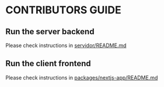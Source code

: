# CONTRIBUTORS GUIDE


## Run the server backend
Please check instructions in [servidor/README.md](servidor/README.md)

## Run the client frontend
Please check instructions in [packages/nextjs-app/README.md](packages/nextjs-app/README.md)
